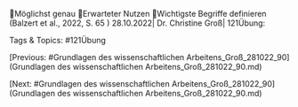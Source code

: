 Möglichst genau
Erwarteter Nutzen
Wichtigste Begriffe definieren
(Balzert et al., 2022, S. 65 )
28.10.2022| Dr. Christine Groß| 121Übung: 

   Tags & Topics:
   #121Übung

[Previous: #Grundlagen des wissenschaftlichen Arbeitens_Groß_281022_90](Grundlagen des wissenschaftlichen Arbeitens_Groß_281022_90.md)

[Next: #Grundlagen des wissenschaftlichen Arbeitens_Groß_281022_90](Grundlagen des wissenschaftlichen Arbeitens_Groß_281022_90.md)